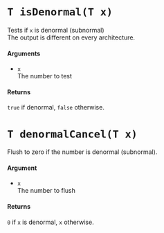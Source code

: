 # `T isDenormal(T x)`

Tests if `x` is denormal (subnormal)  
The output is different on every architecture.

#### Arguments

* `x`  
  The number to test

#### Returns

`true` if denormal, `false` otherwise.

# `T denormalCancel(T x)`

Flush to zero if the number is denormal (subnormal).

#### Argument

* `x`  
  The number to flush

#### Returns

`0` if `x` is denormal, `x` otherwise.
